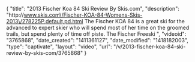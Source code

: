 {
    "title": "2013 Fischer Koa 84 Ski Review By Skis.com",
    "description": "http:\/\/www.skis.com\/Fischer-KOA-84-Womens-Skis-2013\/278225P,default,pd.html  The Fischer KOA 84 is a great ski for the advanced to expert skier who will spend most of her time on the groomed trails, but spend plenty of time off piste. The Fischer Freeski ",
    "videoid": "3765868",
    "date_created": "1411361127",
    "date_modified": "1418182003",
    "type": "captivate",
    "layout": "video",
    "url": "\/v\/2013-fischer-koa-84-ski-review-by-skis-com\/3765868"
}